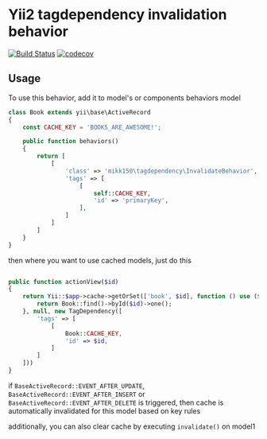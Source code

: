 # Yii2 tagdependency invalidation behavior

[![Build Status](https://travis-ci.org/mikk150/yii2-tagdependency-invalidator.svg?branch=master)](https://travis-ci.org/mikk150/yii2-tagdependency-invalidator)
[![codecov](https://codecov.io/gh/mikk150/yii2-tagdependency-invalidator/branch/master/graph/badge.svg)](https://codecov.io/gh/mikk150/yii2-tagdependency-invalidator)


Usage
-----
To use this behavior, add it to model's or components behaviors model

```php
class Book extends yii\base\ActiveRecord
{
    const CACHE_KEY = 'BOOKS_ARE_AWESOME!';

    public function behaviors()
    {
        return [
            [
                'class' => 'mikk150\tagdependency\InvalidateBehavior',
                'tags' => [
                    [
                        self::CACHE_KEY,
                        'id' => 'primaryKey',
                    ],
                ]
            ]
        ]
    }
}
```

then where you want to use cached models, just do this

```php

public function actionView($id)
{
    return Yii::$app->cache->getOrSet(['book', $id], function () use ($id) {
        return Book::find()->byId($id)->one();
    }, null, new TagDependency([
        'tags' => [
            [
                Book::CACHE_KEY,
                'id' => $id,
            ]
        ]
    ]))
}

```

if `BaseActiveRecord::EVENT_AFTER_UPDATE`, `BaseActiveRecord::EVENT_AFTER_INSERT` or `BaseActiveRecord::EVENT_AFTER_DELETE` is triggered, then cache is automatically invalidated for this model based on key rules

additionally, you can also clear cache by executing `invalidate()` on model1